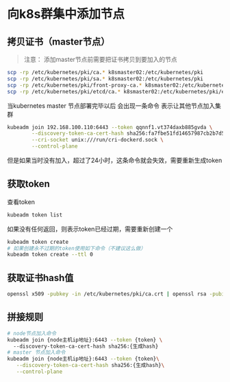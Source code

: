 # 向k8s群集中添加节点

## 拷贝证书（master节点）

> 注意： 添加master节点前需要把证书拷贝到要加入的节点

```bash
scp -rp /etc/kubernetes/pki/ca.* k8smaster02:/etc/kubernetes/pki
scp -rp /etc/kubernetes/pki/sa.* k8smaster02:/etc/kubernetes/pki
scp -rp /etc/kubernetes/pki/front-proxy-ca.* k8smaster02:/etc/kubernetes/pki
scp -rp /etc/kubernetes/pki/etcd/ca.* k8smaster02:/etc/kubernetes/pki/etcd
```

当kubernetes master 节点部署完毕以后 会出现一条命令 表示让其他节点加入集群

```bash
kubeadm join 192.168.100.110:6443 --token qqnnf1.vt374daxb885gvda \
        --discovery-token-ca-cert-hash sha256:fa7fbe51fd14657987cb2b7d533fc8ffdb934538c8a0417aef81f6574725dd96 \
        --cri-socket unix:///run/cri-dockerd.sock \
        --control-plane 
```

但是如果当时没有加入，超过了24小时，这条命令就会失效，需要重新生成token

## 获取token

查看token

```bash
kubeadm token list
```

如果没有任何返回，则表示token已经过期，需要重新创建一个

```bash
kubeadm token create
# 如果创建永不过期的token使用如下命令（不建议这么做）
kubeadm token create --ttl 0
```

## 获取证书hash值

```bash
openssl x509 -pubkey -in /etc/kubernetes/pki/ca.crt | openssl rsa -pubin -outform der 2>/dev/null | openssl dgst -sha256 -hex | sed 's/^.* //'
```

## 拼接规则

```bash
# node节点加入命令
kubeadm join {node主机ip地址}:6443 --token {token} \ 
  --discovery-token-ca-cert-hash sha256:{生成hash}
# master 节点加入命令
kubeadm join {node主机ip地址}:6443 --token {token}\
   --discovery-token-ca-cert-hash sha256:{生成hash}\
   --control-plane
```
